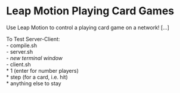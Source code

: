 Leap Motion Playing Card Games
==============================

Use Leap Motion to control a playing card game on a network! [...]

To Test Server-Client:  
    - compile.sh  
    - server.sh  
    - *new terminal window*  
    - client.sh  
    * 1 (enter for number players)  
    * step (for a card, i.e. hit)  
    * anything else to stay  
